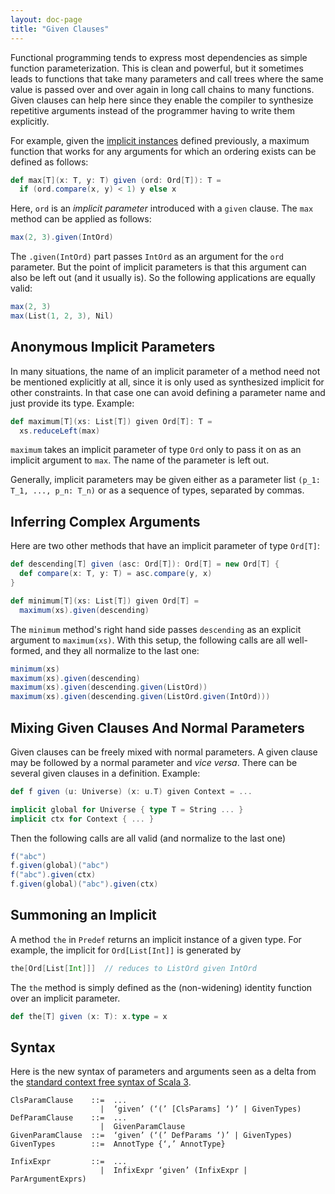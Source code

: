 ```yaml
---
layout: doc-page
title: "Given Clauses"
---
```


Functional programming tends to express most dependencies as simple function parameterization.
This is clean and powerful, but it sometimes leads to functions that take many parameters and
call trees where the same value is passed over and over again in long call chains to many
functions. Given clauses can help here since they enable the compiler to synthesize
repetitive arguments instead of the programmer having to write them explicitly.

For example, given the [implicit instances](./instance-defs.md) defined previously,
a maximum function that works for any arguments for which an ordering exists can be defined as follows:
```scala
def max[T](x: T, y: T) given (ord: Ord[T]): T =
  if (ord.compare(x, y) < 1) y else x
```
Here, `ord` is an _implicit parameter_ introduced with a `given` clause.
The `max` method can be applied as follows:
```scala
max(2, 3).given(IntOrd)
```
The `.given(IntOrd)` part passes `IntOrd` as an argument for the `ord` parameter. But the point of
implicit parameters is that this argument can also be left out (and it usually is). So the following
applications are equally valid:
```scala
max(2, 3)
max(List(1, 2, 3), Nil)
```

## Anonymous Implicit Parameters

In many situations, the name of an implicit parameter of a method need not be mentioned explicitly at all, since it is only used as synthesized implicit for other constraints. In that case one can avoid defining a parameter name and just provide its type. Example:
```scala
def maximum[T](xs: List[T]) given Ord[T]: T =
  xs.reduceLeft(max)
```
`maximum` takes an implicit parameter of type `Ord` only to pass it on as an implicit argument to `max`. The name of the parameter is left out.

Generally, implicit parameters may be given either as a parameter list `(p_1: T_1, ..., p_n: T_n)`
or as a sequence of types, separated by commas.

## Inferring Complex Arguments

Here are two other methods that have an implicit parameter of type `Ord[T]`:
```scala
def descending[T] given (asc: Ord[T]): Ord[T] = new Ord[T] {
  def compare(x: T, y: T) = asc.compare(y, x)
}

def minimum[T](xs: List[T]) given Ord[T] =
  maximum(xs).given(descending)
```
The `minimum` method's right hand side passes `descending` as an explicit argument to `maximum(xs)`.
With this setup, the following calls are all well-formed, and they all normalize to the last one:
```scala
minimum(xs)
maximum(xs).given(descending)
maximum(xs).given(descending.given(ListOrd))
maximum(xs).given(descending.given(ListOrd.given(IntOrd)))
```

## Mixing Given Clauses And Normal Parameters

Given clauses can be freely mixed with normal parameters.
A given clause may be followed by a normal parameter and _vice versa_.
There can be several given clauses in a definition. Example:
```scala
def f given (u: Universe) (x: u.T) given Context = ...

implicit global for Universe { type T = String ... }
implicit ctx for Context { ... }
```
Then the following calls are all valid (and normalize to the last one)
```scala
f("abc")
f.given(global)("abc")
f("abc").given(ctx)
f.given(global)("abc").given(ctx)
```

## Summoning an Implicit

A method `the` in `Predef` returns an implicit instance of a given type. For example, the implicit for `Ord[List[Int]]` is generated by
```scala
the[Ord[List[Int]]]  // reduces to ListOrd given IntOrd
```
The `the` method is simply defined as the (non-widening) identity function over an implicit parameter.
```scala
def the[T] given (x: T): x.type = x
```

## Syntax

Here is the new syntax of parameters and arguments seen as a delta from the [standard context free syntax of Scala 3](http://dotty.epfl.ch/docs/internals/syntax.html).
```
ClsParamClause    ::=  ...
                    |  ‘given’ (‘(’ [ClsParams] ‘)’ | GivenTypes)
DefParamClause    ::=  ...
                    |  GivenParamClause
GivenParamClause  ::=  ‘given’ (‘(’ DefParams ‘)’ | GivenTypes)
GivenTypes        ::=  AnnotType {‘,’ AnnotType}

InfixExpr         ::=  ...
                    |  InfixExpr ‘given’ (InfixExpr | ParArgumentExprs)
```
